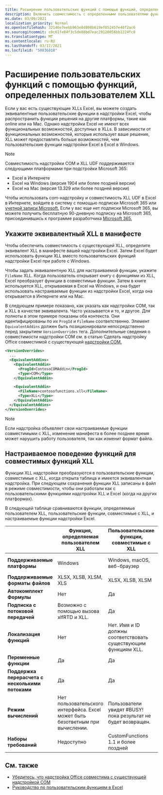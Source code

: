 ```yaml
---
title: Расширение пользовательских функций с помощью функций, определенных пользователем XLL
description: Включить совместимость с определенными пользователями функциями Excel XLL, которые имеют эквивалентные функциональные возможности для настраиваемой функции
ms.date: 03/09/2021
localization_priority: Normal
ms.openlocfilehash: 32146e7eebb963e8d800b619ef052457e40f2ac6
ms.sourcegitcommit: c0c61fe84f3c5de88bd7eac29120056bb1224fc8
ms.translationtype: MT
ms.contentlocale: ru-RU
ms.lasthandoff: 03/17/2021
ms.locfileid: "50836818"
---
```

# <a name="extend-custom-functions-with-xll-user-defined-functions"></a>Расширение пользовательских функций с помощью функций, определенных пользователем XLL

Если у вас есть существующие XLLs Excel, вы можете создать эквивалентные пользовательские функции в надстройки Excel, чтобы распространить функции решения на другие платформы, такие как online или на Mac. Однако надстройки Excel не имеют всех функциональных возможностей, доступных в XLLs. В зависимости от функциональных возможностей, которые использует ваше решение, XLL может предоставлять больше возможностей, чем пользовательские функции надстройки Excel в Excel в Windows.

> [!NOTE]
> Совместимость надстройки COM и XLL UDF поддерживается следующими платформами при подстройки Microsoft 365:
>
> - Excel в Интернете
> - Excel на Windows (версия 1904 или более поздней версии)
> - Excel на Mac (версия 13.329 или более поздней версии)
>
> Чтобы использовать com-надстройку и совместимость XLL UDF в Excel в Интернете, войдите в систему с помощью подписки Microsoft 365 или [учетной записи Microsoft.](https://account.microsoft.com/account) Если у вас еще нет подписки Microsoft 365, вы можете получить бесплатную 90-дневную подписку на Microsoft 365, присоединившись к программе разработчика [Microsoft 365.](https://developer.microsoft.com/office/dev-program)

## <a name="specify-equivalent-xll-in-the-manifest"></a>Укажите эквивалентный XLL в манифесте

Чтобы обеспечить совместимость с существующей XLL, определите эквивалент XLL в манифесте вашей надстройки Excel. Затем Excel будет использовать функции XLL вместо пользовательских функций надстройки Excel при работе с Windows.

Чтобы задать эквивалентную XLL для настраиваемой функции, укажите `FileName` XLL. Когда пользователь открывает книгу с функциями из XLL, Excel преобразует функции в совместимые функции. Затем в книге используется XLL, открываемая в Excel на Windows, и она будет использовать настраиваемые функции из надстройки Excel, когда она открывается в Интернете или на Mac.

В следующем примере показано, как указать как надстройки COM, так и XLL в качестве эквивалента. Часто указывается и то, и другое. Для полноты в этом примере показаны оба контекста. Они идентифицированы по их `ProgId` и `FileName` соответственно. Элемент `EquivalentAddins` должен быть позиционировали непосредственно перед закрытием `VersionOverrides` тега. Дополнительные сведения о совместимости надстройки COM см. в статью Сделать надстройку Office совместимой с существующей [надстройки COM.](../develop/make-office-add-in-compatible-with-existing-com-add-in.md)

```xml
<VersionOverrides>
  ...
  <EquivalentAddins>
    <EquivalentAddin>
      <ProgId>ContosoCOMAddin</ProgId>
      <Type>COM</Type>
    </EquivalentAddin>

    <EquivalentAddin>
      <FileName>contosofunctions.xll</FileName>
      <Type>XLL</Type>
    </EquivalentAddin>
  </EquivalentAddins>
</VersionOverrides>
```

> [!NOTE]
> Если надстройка объявляет свои настраиваемые функции совместимыми с XLL, изменение манифеста в более позднее время может нарушить работу пользователя, так как изменит формат файла.

## <a name="custom-function-behavior-for-xll-compatible-functions"></a>Настраиваемое поведение функций для совместимых функций XLL

Функции XLL надстройки преобразуются в пользовательские функции, совместимые с XLL, когда открыта таблица и имеется эквивалентная надстройка. При следующем сохранения функции XLL записаны в файл в режиме совместимости, чтобы они работали как с пользовательскими функциями надстройки XLL и Excel (когда на других платформах).

В следующей таблице сравниваются функции, определяемые пользователем XLL, пользовательские функции, совместимые с XLL, и настраиваемые функции надстройки Excel.

|         |Функция, определяемая пользователем XLL |Пользовательские функции, совместимые с XLL |Настраиваемая функция надстройки Excel |
|---------|---------|---------|---------|
| **Поддерживаемые платформы** | Windows | Windows, macOS, веб-браузер | Windows, macOS, веб-браузер |
| **Поддерживаемые форматы файлов** | XLSX, XLSB, XLSM, XLS | XLSX, XLSB, XLSM | XLSX, XLSB, XLSM |
| **Автокомплект Формулы** | Нет | Да | Да |
| **Подписка с потоковой передачей** | Возможно с помощью вызова xlfRTD и XLL. | Да | Да |
| **Локализация функций** | Нет | Нет. Имя и ID должны соответствовать существующим функциям XLL. | Да |
| **Переменные функции** | Да | Да | Да |
| **Поддержка перерасчета с несколькими потоками** | Да | Да | Да |
| **Режим вычислений** | Нет пользовательского интерфейса. Excel может быть безответным при вычислении. | Пользователи увидят #BUSY! пока результат не будет возвращен. | Пользователи увидят #BUSY! пока результат не будет возвращен. |
| **Наборы требований** | Недоступно | CustomFunctions 1.1 и более поздней | CustomFunctions 1.1 и более поздней |

## <a name="see-also"></a>См. также

- [Убедитесь, что надстройка Office совместима с существующей надстройкой COM](../develop/make-office-add-in-compatible-with-existing-com-add-in.md)
- [Руководство по пользовательским функциям в Excel](../tutorials/excel-tutorial-create-custom-functions.md)
